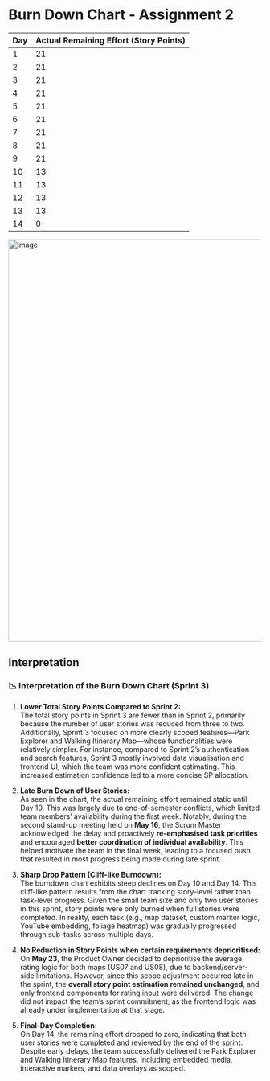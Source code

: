 # Burn Down Chart - Assignment 2

| Day  | Actual Remaining Effort (Story Points) |
| ---- | -------------------------------------- |
| 1    | 21                                     |
| 2    | 21                                     |
| 3    | 21                                     |
| 4    | 21                                     |
| 5    | 21                                     |
| 6    | 21                                     |
| 7    | 21                                     |
| 8    | 21                                     |
| 9    | 21                                     |
| 10   | 13                                     |
| 11   | 13                                     |
| 12   | 13                                     |
| 13   | 13                                     |
| 14   | 0                                     |

<img width="800" alt="image" src="https://github.com/user-attachments/assets/4a4d56d3-d2e7-47cb-847f-5e07299c1ba4" />




## Interpretation
### 📉 Interpretation of the Burn Down Chart (Sprint 3)

1. **Lower Total Story Points Compared to Sprint 2:**  
   The total story points in Sprint 3 are fewer than in Sprint 2, primarily because the number of user stories was reduced from three to two. Additionally, Sprint 3 focused on more clearly scoped features—Park Explorer and Walking Itinerary Map—whose functionalities were relatively simpler. For instance, compared to Sprint 2’s authentication and search features, Sprint 3 mostly involved data visualisation and frontend UI, which the team was more confident estimating. This increased estimation confidence led to a more concise SP allocation.

2. **Late Burn Down of User Stories:**  
   As seen in the chart, the actual remaining effort remained static until Day 10. This was largely due to end-of-semester conflicts, which limited team members’ availability during the first week.  Notably, during the second stand-up meeting held on **May 16**, the Scrum Master acknowledged the delay and proactively **re-emphasised task priorities** and encouraged **better coordination of individual availability**. This helped motivate the team in the final week, leading to a focused push that resulted in most progress being made during late sprint.

3. **Sharp Drop Pattern (Cliff-like Burndown):**  
   The burndown chart exhibits steep declines on Day 10 and Day 14. This cliff-like pattern results from the chart tracking story-level rather than task-level progress. Given the small team size and only two user stories in this sprint, story points were only burned when full stories were completed. In reality, each task (e.g., map dataset, custom marker logic, YouTube embedding, foliage heatmap) was gradually progressed through sub-tasks across multiple days. 

4. **No Reduction in Story Points when certain requirements deprioritised:**  
   On **May 23**, the Product Owner decided to deprioritise the average rating logic for both maps (US07 and US08), due to backend/server-side limitations. However, since this scope adjustment occurred late in the sprint, the **overall story point estimation remained unchanged**, and only frontend components for rating input were delivered. The change did not impact the team’s sprint commitment, as the frontend logic was already under implementation at that stage.

5. **Final-Day Completion:**  
   On Day 14, the remaining effort dropped to zero, indicating that both user stories were completed and reviewed by the end of the sprint. Despite early delays, the team successfully delivered the Park Explorer and Walking Itinerary Map features, including embedded media, interactive markers, and data overlays as scoped.



